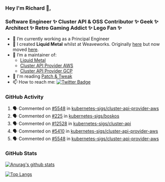 ### Hey I'm Richard 👋, 

<h3 align="left">Software Engineer ✨ Cluster API & OSS Contributor ✨ Geek ✨ Architect ✨ Retro Gaming Addict ✨ Lego Fan ✨</h3>

- 🔭 I’m currently working as a Principal Engineer
- 📯 I created **Liquid Metal** whilst at Weaveworks. Originally [here](https://github.com/weaveworks-liquidmetal) but now moved [here](https://github.com/liquidmetal-dev).
- 👯 I’m a maintainer of:
  -  [Liquid Metal](https://github.com/liquidmetal-dev)
  -  [Cluster API Provider AWS](https://github.com/kubernetes-sigs/cluster-api-provider-aws)
  -  [Cluster API Provider GCP](https://github.com/kubernetes-sigs/cluster-api-provider-gcp)
- 💬 I'm reading [Patch & Tweak](https://bjooks.com/products/patch-tweak-exploring-modular-synthesis)
- 📫 How to reach me: [![Twitter Badge](https://img.shields.io/badge/-@fruit_case-00acee?style=flat&logo=Twitter&logoColor=white)](https://twitter.com/intent/follow?screen_name=fruit_case "Follow on Twitter")

### GitHub Activity 

<!--START_SECTION:activity-->
1. 🗣 Commented on [#5548](https://github.com/kubernetes-sigs/cluster-api-provider-aws/pull/5548#issuecomment-3168237523) in [kubernetes-sigs/cluster-api-provider-aws](https://github.com/kubernetes-sigs/cluster-api-provider-aws)
2. 🗣 Commented on [#225](https://github.com/kubernetes-sigs/boskos/pull/225#issuecomment-3151323946) in [kubernetes-sigs/boskos](https://github.com/kubernetes-sigs/boskos)
3. 🗣 Commented on [#12528](https://github.com/kubernetes-sigs/cluster-api/pull/12528#issuecomment-3150988379) in [kubernetes-sigs/cluster-api](https://github.com/kubernetes-sigs/cluster-api)
4. 🗣 Commented on [#5410](https://github.com/kubernetes-sigs/cluster-api-provider-aws/issues/5410#issuecomment-3133054711) in [kubernetes-sigs/cluster-api-provider-aws](https://github.com/kubernetes-sigs/cluster-api-provider-aws)
5. 🗣 Commented on [#5548](https://github.com/kubernetes-sigs/cluster-api-provider-aws/pull/5548#issuecomment-3132869092) in [kubernetes-sigs/cluster-api-provider-aws](https://github.com/kubernetes-sigs/cluster-api-provider-aws)
<!--END_SECTION:activity-->

### GitHub Stats

[![Anurag's github stats](https://github-readme-stats.vercel.app/api?username=richardcase&count_private=true&show_icons=true)](https://github.com/anuraghazra/github-readme-stats)

[![Top Langs](https://github-readme-stats.vercel.app/api/top-langs/?username=richardcase&hide=html&layout=compact)](https://github.com/anuraghazra/github-readme-stats)
